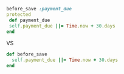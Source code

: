 ```ruby
before_save :payment_due
protected
 def payment_due
 self.payment_due ||= Time.now + 30.days
end
```

VS

```ruby
def before_save
  self.payment_due ||= Time.now + 30.days
end
```
